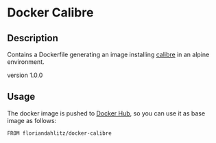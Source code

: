 # Docker Calibre #
## Description ##
Contains a Dockerfile generating an image installing [calibre](https://calibre-ebook.com/about) in an alpine environment.

version 1.0.0

## Usage ##
The docker image is pushed to [Docker Hub](https://cloud.docker.com/repository/registry-1.docker.io/floriandahlitz/docker-calibre), so you can use it as base image as follows:

```Docker
FROM floriandahlitz/docker-calibre
```